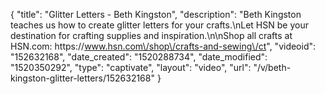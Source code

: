 {
    "title": "Glitter Letters - Beth Kingston",
    "description": "Beth Kingston teaches us how to create glitter letters for your crafts.\nLet HSN be your destination for crafting supplies and inspiration.\n\nShop all crafts at HSN.com: https:\/\/www.hsn.com\/shop\/crafts-and-sewing\/ct",
    "videoid": "152632168",
    "date_created": "1520288734",
    "date_modified": "1520350292",
    "type": "captivate",
    "layout": "video",
    "url": "\/v\/beth-kingston-glitter-letters\/152632168"
}
